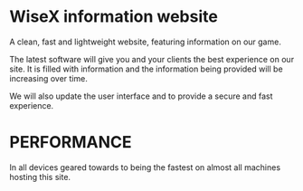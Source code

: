 WiseX information website
==================
A clean, fast and lightweight website, featuring information on our game.

The latest software will give you and your clients the best experience on our site. It is filled with information and the information being provided will be increasing over time.

We will also update the user interface and to provide a secure and fast experience.

PERFORMANCE
====
In all devices geared towards to being the fastest on almost all machines hosting this site.
